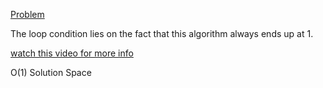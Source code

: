 [Problem](https://cses.fi/problemset/task/1068/)

The loop condition lies on the fact that this algorithm always ends up at 1.

[watch this video for more info](https://www.youtube.com/watch?v=094y1Z2wpJg)

O(1) Solution Space